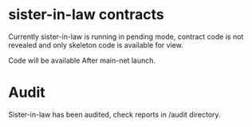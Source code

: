 # sister-in-law contracts
Currently sister-in-law is running in pending mode, contract code is not revealed and only skeleton code is available for view.

Code will be available After main-net launch.

# Audit

Sister-in-law has been audited, check reports in /audit directory.
